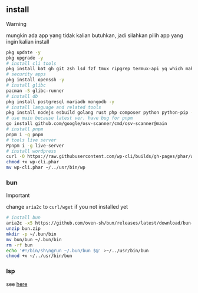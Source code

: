 ## install
> [!WARNING]
> mungkin ada app yang tidak kalian butuhkan, jadi silahkan pilih app yang ingin kalian install
```sh
pkg update -y
pkg upgrade -y
# install cli tools
pkg install bat gh git zsh lsd fzf tmux ripgrep termux-api yq which make man aria2 htop clang -y
# security apps
pkg install openssh -y
# install glibc
pacman -S glibc-runner
# install db
pkg install postgresql mariadb mongodb -y
# install language and related tools
pkg install nodejs esbuild golang rust php composer python python-pip -y
# use main because latest ver. have bug for pnpm
go install github.com/google/osv-scanner/cmd/osv-scanner@main
# install pnpm
pnpm i -g pnpm                                                
# tools live server
Ppnpm i -g live-server                                        
# install wordpress
curl -O https://raw.githubusercontent.com/wp-cli/builds/gh-pages/phar/wp-cli.phar
chmod +x wp-cli.phar
mv wp-cli.phar ~/../usr/bin/wp

```
### bun
> [!IMPORTANT]
> change `aria2c` to `curl/wget` if you not installed yet
```sh
# install bun
aria2c -x5 https://github.com/oven-sh/bun/releases/latest/download/bun-linux-aarch64.zip bun.zip
unzip bun.zip
mkdir -p ~/.bun/bin
mv bun/bun ~/.bun/bin
rm -rf bun
echo '#!/bin/sh\ngrun ~/.bun/bun $@' >~/../usr/bin/bun
chmod +x ~/../usr/bin/bun
```
### lsp
see [here](../nvim.md#install-lsp)

